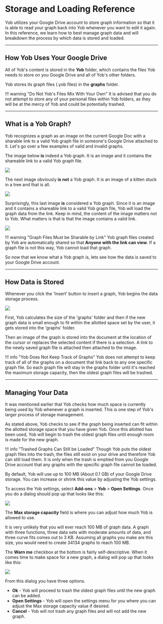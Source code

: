 # Storage and Loading Reference
Yob utilizes your Google Drive account to store graph information so that it is able to read your graph back into Yob
 whenever you want to edit it again. In this reference, we learn how to best manage graph data and will breakdown the 
 process by which data is stored and loaded.
 
---
## How Yob Uses Your Google Drive
All of Yob's content is stored in the **Yob** folder, which contains the files Yob needs to store on you Google Drive
and all of Yob's other folders.

Yob stores its graph files (.yob files) in the **graphs** folder.

!!! warning "Do Not Yob's Files Mix With Your Own"
    It is advised that you do not attempt to store any of your personal files within Yob folders, as they will be at the mercy of Yob and could be potentially trashed.

---
## What is a Yob Graph?
Yob recognizes a graph as an image on the current Google Doc with a sharable link to a valid Yob graph file in someone's Google Drive attached to it.
Let's go over a few examples of valid and invalid graphs.

The image below **is** indeed a Yob graph.  It is an image and it contains the shareable link to a valid Yob graph file.

<div class="centered"><img src="../../img/graph_storage_and_loading/graph_good.png"/></div>

The next image obviously **is not** a Yob graph. It is an image of a kitten stuck in a tree and that is all.

<div class="centered"><img src="../../img/graph_storage_and_loading/kitten_bad.png"/></div>

Surprisingly, this last image **is** considered a Yob graph. Since it is an image and it contains a shareable link to a valid Yob graph file, Yob will
 load the graph data from the link. Keep in mind, the content of the image matters not to Yob.  What matters is that is that the image
 contains a valid link.

<div class="centered"><img src="../../img/graph_storage_and_loading/kitten_good.png"/></div>

!!! warning "Graph Files Must be Sharable by Link"
    Yob graph files created by Yob are automatically shared so that **Anyone with the link can view**.
    If a graph file is not this way, Yob cannot load that graph. 

So now that we know what a Yob graph is, lets see how the data is saved to your Google Drive account.
 
---
## How Data is Stored
Whenever you click the 'Insert' button to insert a graph, Yob begins the data storage process.
 
<div class="centered"><img src="../../img/graph_storage_and_loading/diagram.jpg"/></div>
 
First, Yob calculates the size of the 'graphs' folder and then if the new graph data is small enough to fit within the allotted 
space set by the user, it gets stored into the 'graphs' folder.

Then an image of the graph is stored into the document at the location of the cursor or replaces the selected content if
there is a selection. A link to the newly saved graph file is attached then attached to the image.

!!! info "Yob Does Not Keep Track of Graphs"
    Yob does not attempt to keep track of all of the graphs on a document that link back to any one specific graph file. So each graph file
     will stay in the graphs folder until it's reached the maximum storage capacity, then the oldest graph files will be trashed.

---
## Managing Your Data
It was mentioned earlier that Yob checks how much space is currently being used by Yob whenever a graph is inserted.
 This is one step of Yob's larger process of storage management.
  
As stated above, Yob checks to see if the graph being inserted can fit within the allotted storage space that you have given Yob.
Once this allotted has been used, Yob will begin to trash the oldest graph files until enough room is made for the new graph.

!!! info "Trashed Graphs Can Still be Loaded"
    Though Yob puts the oldest graph files into the trash, the files still exist on your drive and therefore Yob can still load them.
    It is only when the trash is emptied from you Google Drive account that any graphs with the specific graph file cannot be loaded.

By default, Yob will use up to 100 MB (About 0.1 GB) of your Google Drive storage. You can increase or shrink this value by adjusting the Yob settings.

To access the Yob settings, select **Add-ons** > **Yob** > **Open Settings**. Once you do a dialog should pop up that looks like this:

<div class="centered"><img src="../../img/graph_storage_and_loading/settings_dialog.jpg"/></div>

The **Max storage capacity** field is where you can adjust how much Yob is allowed to use.

It is very unlikely that you will ever reach 100 MB of graph data.
A graph with three functions, three data sets with moderate amounts of data, and three curve fits comes out to 3 KB.
Assuming all graphs you make are this size, you would need to create 34134 graphs to reach 100 MB.

The **Warn me** checkbox at the bottom is fairly self-descriptive. When it comes time to make space for a new graph,
a dialog will pop up that looks like this:
 
<div class="centered"><img src="../../img/graph_storage_and_loading/overflow_dialog.jpg"/></div>

From this dialog you have three options.

* **Ok** - Yob will proceed to trash the oldest graph files until the new graph can be added.
* **Open Settings** - Yob will open the settings menu for you where you can adjust the Max storage capacity value if desired. 
* **Cancel** - Yob will not trash any graph files and will not add the new graph.